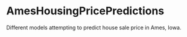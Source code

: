 # AmesHousingPricePredictions
Different models attempting to predict house sale price in Ames, Iowa.

